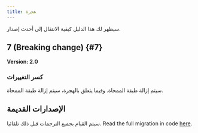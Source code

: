```yaml
---
title: هجرة
---
```


سيظهر لك هذا الدليل كيفية الانتقال إلى أحدث إصدار.

## 7 (Breaking change) {#7}

**Version: 2.0**

### كسر التغييرات

سيتم إزالة طبقة الممحاة. وفيما يتعلق بالهجرة، سيتم إزالة طبقة الممحاة.

## الإصدارات القديمة

سيتم القيام بجميع الترجمات قبل ذلك تلقائيا.
Read the full migration in code [here](https://github.com/LinwoodDev/Butterfly/blob/95825da4ebbf9ded392c863da577666dbcdda45c/app/lib/models/converter.dart#L17).
